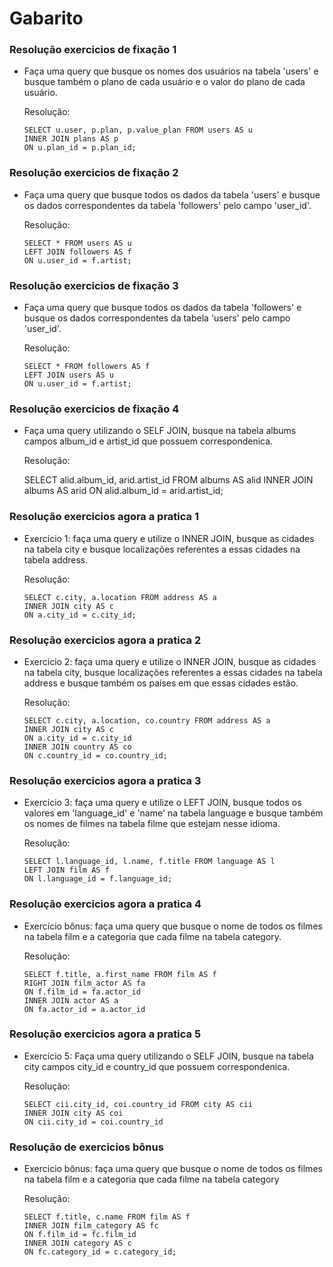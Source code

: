 # Gabarito

### Resolução exercicios de fixação 1
* Faça uma query que busque os nomes dos usuários na tabela 'users' e busque também o plano de cada usuário e o valor do plano de cada usuário.

  Resolução:

      SELECT u.user, p.plan, p.value_plan FROM users AS u
      INNER JOIN plans AS p
      ON u.plan_id = p.plan_id;

### Resolução exercicios de fixação 2
* Faça uma query que busque todos os dados da tabela 'users' e busque os dados correspondentes da tabela 'followers' pelo campo 'user_id'. 

  Resolução:

      SELECT * FROM users AS u
      LEFT JOIN followers AS f
      ON u.user_id = f.artist;

### Resolução exercicios de fixação 3
* Faça uma query que busque todos os dados da tabela 'followers' e busque os dados correspondentes da tabela 'users' pelo campo 'user_id'.

  Resolução:

      SELECT * FROM followers AS f
      LEFT JOIN users AS u
      ON u.user_id = f.artist;

### Resolução exercicios de fixação 4
* Faça uma query utilizando o SELF JOIN, busque na tabela albums campos album_id e artist_id que possuem correspondenica.

  Resolução:

    SELECT alid.album_id, arid.artist_id FROM albums AS alid
    INNER JOIN albums AS arid
    ON alid.album_id = arid.artist_id;

### Resolução exercicios agora a pratica 1
* Exercício 1: faça uma query e utilize o INNER JOIN, busque as cidades na tabela city e busque localizações referentes a essas cidades na
tabela address.

  Resolução:

      SELECT c.city, a.location FROM address AS a
      INNER JOIN city AS c
      ON a.city_id = c.city_id;

### Resolução exercicios agora a pratica 2
* Exercício 2: faça uma query e utilize o INNER JOIN, busque as cidades na tabela city, busque localizações referentes a essas cidades na
tabela address e busque também os países em que essas cidades estão.

  Resolução:
   
      SELECT c.city, a.location, co.country FROM address AS a
      INNER JOIN city AS c
      ON a.city_id = c.city_id
      INNER JOIN country AS co
      ON c.country_id = co.country_id;

### Resolução exercicios agora a pratica 3
* Exercício 3: faça uma query e utilize o LEFT JOIN, busque todos os valores em 'language_id' e 'name' na tabela language
e busque também os nomes de filmes na tabela filme que estejam nesse idioma.

  Resolução:

      SELECT l.language_id, l.name, f.title FROM language AS l
      LEFT JOIN film AS f
      ON l.language_id = f.language_id;

### Resolução exercicios agora a pratica 4
* Exercício bônus: faça uma query que busque o nome de todos os filmes na tabela film e a categoria que cada filme na tabela 
category.

  Resolução:

      SELECT f.title, a.first_name FROM film AS f
      RIGHT JOIN film_actor AS fa
      ON f.film_id = fa.actor_id
      INNER JOIN actor AS a
      ON fa.actor_id = a.actor_id

### Resolução exercicios agora a pratica 5
* Exercício 5: Faça uma query utilizando o SELF JOIN, busque na tabela city campos city_id e country_id que possuem correspondenica.

    Resolução:

      SELECT cii.city_id, coi.country_id FROM city AS cii
      INNER JOIN city AS coi
      ON cii.city_id = coi.country_id

### Resolução de exercicios bônus
* Exercicio bônus: faça uma query que busque o nome de todos os filmes na tabela film e a categoria que cada filme na tabela 
category 

  Resolução:
  
      SELECT f.title, c.name FROM film AS f
      INNER JOIN film_category AS fc
      ON f.film_id = fc.film_id
      INNER JOIN category AS c
      ON fc.category_id = c.category_id;

